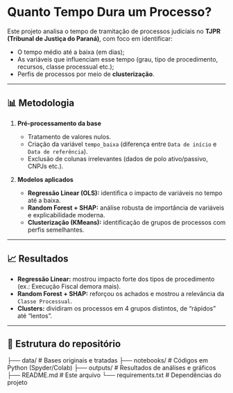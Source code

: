 # Quanto Tempo Dura um Processo?

Este projeto analisa o tempo de tramitação de processos judiciais no **TJPR (Tribunal de Justiça do Paraná)**, com foco em identificar:
- O tempo médio até a baixa (em dias);
- As variáveis que influenciam esse tempo (grau, tipo de procedimento, recursos, classe processual etc.);
- Perfis de processos por meio de **clusterização**.

---

## 📊 Metodologia
1. **Pré-processamento da base**  
   - Tratamento de valores nulos.  
   - Criação da variável `tempo_baixa` (diferença entre `Data de início` e `Data de referência`).  
   - Exclusão de colunas irrelevantes (dados de polo ativo/passivo, CNPJs etc.).  

2. **Modelos aplicados**  
   - **Regressão Linear (OLS):** identifica o impacto de variáveis no tempo até a baixa.  
   - **Random Forest + SHAP:** análise robusta de importância de variáveis e explicabilidade moderna.  
   - **Clusterização (KMeans):** identificação de grupos de processos com perfis semelhantes.  

---

## 📈 Resultados
- **Regressão Linear:** mostrou impacto forte dos tipos de procedimento (ex.: Execução Fiscal demora mais).  
- **Random Forest + SHAP:** reforçou os achados e mostrou a relevância da `Classe Processual`.  
- **Clusters:** dividiram os processos em 4 grupos distintos, de “rápidos” até “lentos”.  

---

## 📂 Estrutura do repositório

├── data/ # Bases originais e tratadas
├── notebooks/ # Códigos em Python (Spyder/Colab)
├── outputs/ # Resultados de análises e gráficos
├── README.md # Este arquivo
└── requirements.txt # Dependências do projeto
